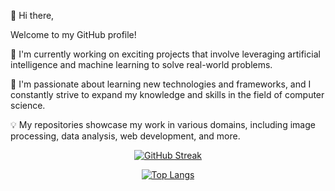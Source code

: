 👋 Hi there, 

Welcome to my GitHub profile! 

🔭 I'm currently working on exciting projects that involve leveraging artificial intelligence and machine learning to solve real-world problems. 

🌱 I'm passionate about learning new technologies and frameworks, and I constantly strive to expand my knowledge and skills in the field of computer science. 

💡 My repositories showcase my work in various domains, including image processing, data analysis, web development, and more. 


<div align="center">


[![GitHub Streak](http://github-readme-streak-stats.herokuapp.com?user=touchhowling&theme=dark)](https://git.io/streak-stats)

[![Top Langs](https://github-readme-stats.vercel.app/api/top-langs/?username=touchhowling&layout=compact)](https://github.com/anuraghazra/github-readme-stats)

</div>

</div>

